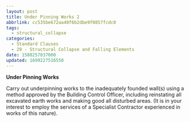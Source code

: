 ```yaml
---
layout: post
title: Under Pinning Works 2
abbrlink: cc535be672aa40f6b2dbe9f0857fcdc0
tags:
  - structural_collapse
categories:
  - Standard Clauses
  - 29 - Structural Collapse and Falling Elements
date: 1588257037000
updated: 1699227516550
---
```


**Under Pinning Works**

Carry out underpinning works to the inadequately founded wall(s) using a method approved by the Building Control Officer, including reinstating all excavated earth works and making good all disturbed areas. (It is in your interest to employ the services of a Specialist Contractor experienced in works of this nature).
